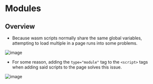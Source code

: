 # Modules

## Overview
- Because wasm scripts normally share the same global variables, attempting to load multiple in a page runs into some problems.

![image](https://user-images.githubusercontent.com/63487502/204745981-c1b947f7-e971-4667-8c84-e7dec3dd3227.png)

- For some reason, adding the `type="module"` tag to the `<script>` tags when adding said scripts to the page solves this issue.

![image](https://user-images.githubusercontent.com/63487502/204746014-212ac223-bac8-4550-a2ee-5a9b96d2d800.png)

